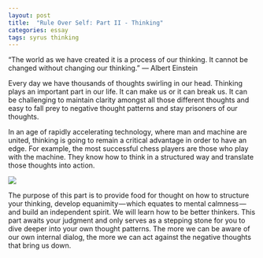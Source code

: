 ```yaml
---
layout: post
title:  "Rule Over Self: Part II - Thinking"
categories: essay
tags: syrus thinking
---
```



“The world as we have created it is a process of our thinking. It cannot be changed without changing our thinking.”
— Albert Einstein

Every day we have thousands of thoughts swirling in our head. Thinking plays an important part in our life. It can make us or it can break us. It can be challenging to maintain clarity amongst all those different thoughts and easy to fall prey to negative thought patterns and stay prisoners of our thoughts.

In an age of rapidly accelerating technology, where man and machine are united, thinking is going to remain a critical advantage in order to have an edge. For example, the most successful chess players are those who play with the machine. They know how to think in a structured way and translate those thoughts into action.

<img src="http://note.link.com.de/media/thinking.jpg" />


The purpose of this part is to provide food for thought on how to structure your thinking, develop equanimity — which equates to mental calmness — and build an independent spirit. We will learn how to be better thinkers. This part awaits your judgment and only serves as a stepping stone for you to dive deeper into your own thought patterns. The more we can be aware of our own internal dialog, the more we can act against the negative thoughts that bring us down.